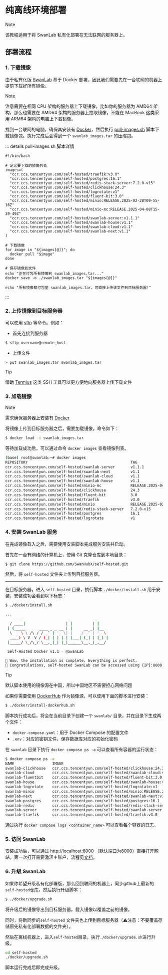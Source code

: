 # 纯离线环境部署

> [!NOTE] 
>
> 该教程适用于将 SwanLab 私有化部署在无法联网的服务器上。

## 部署流程

### 1. 下载镜像

由于私有化版 [SwanLab](https://github.com/SwanHubX/self-hosted) 基于 Docker 部署，因此我们需要先在一台联网的机器上提前下载好所有镜像。

> [!NOTE]
>
> 注意需要在相同 CPU 架构的服务器上下载镜像。比如你的服务器为 AMD64 架构，那么也需要在 AMD64 架构的服务器上拉取镜像，不能在 MacBook 这类采用 ARM64 架构的电脑上下载镜像。

找到一台联网的电脑，确保其安装有 [Docker](https://docs.docker.com/engine/install/)，然后执行 [pull-images.sh](https://github.com/SwanHubX/self-hosted/blob/main/scripts/pull-images.sh) 脚本下载镜像包。执行完成后会得到一个 `swanlab_images.tar` 的压缩包。

::: details pull-images.sh 脚本详情

```shell
#!/bin/bash

# 定义要下载的镜像列表
images=(
  "ccr.ccs.tencentyun.com/self-hosted/traefik:v3.0"
  "ccr.ccs.tencentyun.com/self-hosted/postgres:16.1"
  "ccr.ccs.tencentyun.com/self-hosted/redis-stack-server:7.2.0-v15"
  "ccr.ccs.tencentyun.com/self-hosted/clickhouse:24.3"
  "ccr.ccs.tencentyun.com/self-hosted/logrotate:v1"
  "ccr.ccs.tencentyun.com/self-hosted/fluent-bit:3.0"
  "ccr.ccs.tencentyun.com/self-hosted/minio:RELEASE.2025-02-28T09-55-16Z"
  "ccr.ccs.tencentyun.com/self-hosted/minio-mc:RELEASE.2025-04-08T15-39-49Z"
  "ccr.ccs.tencentyun.com/self-hosted/swanlab-server:v1.1.1"
  "ccr.ccs.tencentyun.com/self-hosted/swanlab-house:v1.1"
  "ccr.ccs.tencentyun.com/self-hosted/swanlab-cloud:v1.1"
  "ccr.ccs.tencentyun.com/self-hosted/swanlab-next:v1.1"
)

# 下载镜像
for image in "${images[@]}"; do
  docker pull "$image"
done

# 保存镜像到文件
echo "正在打包所有镜像到 swanlab_images.tar..."
docker save -o ./swanlab_images.tar "${images[@]}"

echo "所有镜像都打包至 swanlab_images.tar，可直接上传该文件到目标服务器!"
```

:::

###  2. 上传镜像到目标服务器

可以使用 [sftp](https://www.ssh.com/academy/ssh/sftp-ssh-file-transfer-protocol) 等命令。例如：

- 首先连接到服务器

```bash
$ sftp username@remote_host
```

- 上传文件

```sftp
> put swanlab_images.tar swanlab_images.tar
```

> [!TIP]
>
> 借助 [Termius](https://termius.com/) 这类 SSH 工具可以更方便地向服务器上传下载文件

### 3. 加载镜像

> [!NOTE]  
>
> 需求确保服务器上安装有 [Docker](https://docs.docker.com/engine/install/)

将镜像上传到目标服务器之后，需要加载镜像，命令如下：

```bash
$ docker load -i swanlab_images.tar
```

等待加载成功后，可以通过命令 `docker images` 查看镜像列表。

```bash
(base) root@swanlab:~# docker images
REPOSITORY                                              TAG                            IMAGE ID       CREATED         SIZE
ccr.ccs.tencentyun.com/self-hosted/swanlab-server       v1.1.1                         a2b992161a68   8 days ago      1.46GB
ccr.ccs.tencentyun.com/self-hosted/swanlab-next         v1.1                           7a33e5b1afc5   3 weeks ago     265MB
ccr.ccs.tencentyun.com/self-hosted/swanlab-cloud        v1.1                           0bc15f138d79   3 weeks ago     53.3MB
ccr.ccs.tencentyun.com/self-hosted/swanlab-house        v1.1                           007b252f5b6c   3 weeks ago     48.5MB
ccr.ccs.tencentyun.com/self-hosted/minio-mc             RELEASE.2025-04-08T15-39-49Z   f33e36a42eec   5 weeks ago     84.1MB
ccr.ccs.tencentyun.com/self-hosted/clickhouse           24.3                           6ffc1e932ef1   2 months ago    942MB
ccr.ccs.tencentyun.com/self-hosted/fluent-bit           3.0                            97e65b999a4d   2 months ago    84.9MB
ccr.ccs.tencentyun.com/self-hosted/traefik              v3.0                           0f62db80c71d   2 months ago    190MB
ccr.ccs.tencentyun.com/self-hosted/minio                RELEASE.2025-02-28T09-55-16Z   377fe6127f60   2 months ago    180MB
ccr.ccs.tencentyun.com/self-hosted/redis-stack-server   7.2.0-v15                      110cc99f3057   3 months ago    520MB
ccr.ccs.tencentyun.com/self-hosted/postgres             16.1                           86414087c100   16 months ago   425MB
ccr.ccs.tencentyun.com/self-hosted/logrotate            v1                             e07b32a4bfda   6 years ago     45.6MB
```

### 4. 安装 SwanLab 服务

在完成镜像载入之后，需要使用安装脚本完成服务安装并启动。

首先在一台有网络的计算机上，使用 Git 克隆仓库到本地目录：

```bash
$ git clone https://github.com/SwanHubX/self-hosted.git
```

然后，将 `self-hosted` 文件夹上传到目标服务器。

---

在目标服务器，进入 `self-hosted` 目录，执行脚本 `./docker/install.sh` 用于安装，安装成功会看到以下标志：

```bash
$ ./docker/install.sh

...
   _____                    _           _     
  / ____|                  | |         | |    
 | (_____      ____ _ _ __ | |     __ _| |__  
  \___ \ \ /\ / / _` | '_ \| |    / _` | '_ \ 
  ____) \ V  V / (_| | | | | |___| (_| | |_) |
 |_____/ \_/\_/ \__,_|_| |_|______\__,_|_.__/ 
                                              
 Self-Hosted Docker v1.1 - @SwanLab

🎉 Wow, the installation is complete. Everything is perfect.
🥰 Congratulations, self-hosted SwanLab can be accessed using {IP}:8000
```

> [!TIP]
>
> 默认脚本使用的镜像源在中国，所以中国地区不需要担心网络问题
>
> 如果你需要使用 [DockerHub](https://hub.docker.com/) 作为镜像源，可以使用下面的脚本进行安装：
>
> ```bash
> $ ./docker/install-dockerhub.sh
> ```

脚本执行成功后，将会在当前目录下创建一个 `swanlab/` 目录，并在目录下生成两个文件：

- `docker-compose.yaml`：用于 Docker Compose 的配置文件
- `.env`：对应的密钥文件，保存数据库对应的初始化密码

在 `swanlab` 目录下执行 `docker compose ps -a` 可以查看所有容器的运行状态：

```bash
$ docker compose ps -a                                                                                                                                             
NAME                 IMAGE                                                                   COMMAND                  SERVICE          CREATED          STATUS                    PORTS
swanlab-clickhouse   ccr.ccs.tencentyun.com/self-hosted/clickhouse:24.3                      "/entrypoint.sh"         clickhouse       22 minutes ago   Up 22 minutes (healthy)   8123/tcp, 9000/tcp, 9009/tcp
swanlab-cloud        ccr.ccs.tencentyun.com/self-hosted/swanlab-cloud:v1                     "/docker-entrypoint.…"   swanlab-cloud    22 minutes ago   Up 21 minutes             80/tcp
swanlab-fluentbit    ccr.ccs.tencentyun.com/self-hosted/fluent-bit:3.0                       "/fluent-bit/bin/flu…"   fluent-bit       22 minutes ago   Up 22 minutes             2020/tcp
swanlab-house        ccr.ccs.tencentyun.com/self-hosted/swanlab-house:v1                     "./app"                  swanlab-house    22 minutes ago   Up 21 minutes (healthy)   3000/tcp
swanlab-logrotate    ccr.ccs.tencentyun.com/self-hosted/logrotate:v1                         "/sbin/tini -- /usr/…"   logrotate        22 minutes ago   Up 22 minutes             
swanlab-minio        ccr.ccs.tencentyun.com/self-hosted/minio:RELEASE.2025-02-28T09-55-16Z   "/usr/bin/docker-ent…"   minio            22 minutes ago   Up 22 minutes (healthy)   9000/tcp
swanlab-next         ccr.ccs.tencentyun.com/self-hosted/swanlab-next:v1                      "docker-entrypoint.s…"   swanlab-next     22 minutes ago   Up 21 minutes             3000/tcp
swanlab-postgres     ccr.ccs.tencentyun.com/self-hosted/postgres:16.1                        "docker-entrypoint.s…"   postgres         22 minutes ago   Up 22 minutes (healthy)   5432/tcp
swanlab-redis        ccr.ccs.tencentyun.com/self-hosted/redis-stack-server:7.2.0-v15         "/entrypoint.sh"         redis            22 minutes ago   Up 22 minutes (healthy)   6379/tcp
swanlab-server       ccr.ccs.tencentyun.com/self-hosted/swanlab-server:v1                    "docker-entrypoint.s…"   swanlab-server   22 minutes ago   Up 21 minutes (healthy)   3000/tcp
swanlab-traefik      ccr.ccs.tencentyun.com/self-hosted/traefik:v3.0                         "/entrypoint.sh trae…"   traefik          22 minutes ago   Up 22 minutes (healthy)   0.0.0.0:8000->80/tcp, [::]:8000->80/tcp
```

通过执行 `docker compose logs <container_name>` 可以查看每个容器的日志。

### 5. 访问 SwanLab

安装成功后，可以通过 http://localhost:8000 （默认端口为8000）直接打开网站。第一次打开需要激活主账户，流程见[文档](https://docs.swanlab.cn/guide_cloud/self_host/docker-deploy.html#_3-%E6%BF%80%E6%B4%BB%E4%B8%BB%E8%B4%A6%E5%8F%B7)。

### 6. 升级 SwanLab

如果你希望升级私有化部署版，那么回到联网的机器上，同步github上最新的`self-hosted`仓库，然后执行升级脚本：

```bash
$ ./docker/upgrade.sh
```

将升级后的镜像导出到目标服务器，载入镜像以覆盖之前的镜像。

同时，将新同步的`self-hosted` 文件夹也上传到目标服务器（⚠️注意：不要覆盖存储原先私有化部署数据的文件夹）。

然后在离线机器上，进入`self-hosted`目录，执行`./docker/upgrade.sh`进行升级。

```bash
cd self-hosted
./docker/upgrade.sh
```

脚本运行完成后即完成升级。